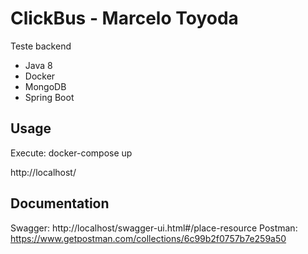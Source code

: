 # ClickBus - Marcelo Toyoda

Teste backend

- Java 8
- Docker
- MongoDB
- Spring Boot

## Usage

Execute: docker-compose up

http://localhost/

## Documentation

Swagger: http://localhost/swagger-ui.html#/place-resource
Postman: https://www.getpostman.com/collections/6c99b2f0757b7e259a50